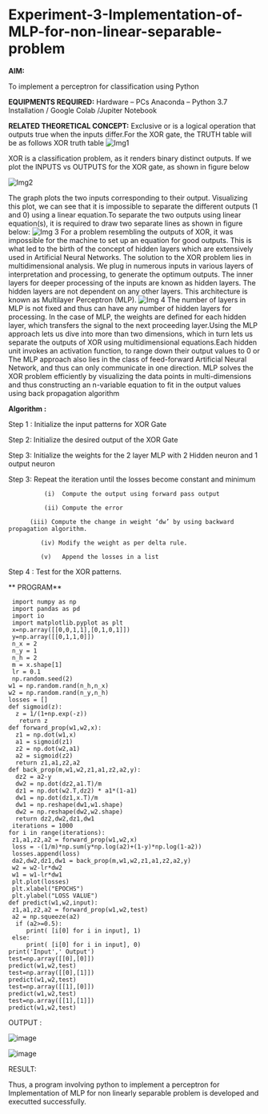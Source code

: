 # Experiment-3-Implementation-of-MLP-for-non-linear-separable-problem
**AIM:**

To implement a perceptron for classification using Python

**EQUIPMENTS REQUIRED:**
Hardware – PCs
Anaconda – Python 3.7 Installation / Google Colab /Jupiter Notebook

**RELATED THEORETICAL CONCEPT:**
Exclusive or is a logical operation that outputs true when the inputs differ.For the XOR gate, the TRUTH table will be as follows
XOR truth table
![Img1](https://user-images.githubusercontent.com/112920679/195774720-35c2ed9d-d484-4485-b608-d809931a28f5.gif)

XOR is a classification problem, as it renders binary distinct outputs. If we plot the INPUTS vs OUTPUTS for the XOR gate, as shown in figure below

![Img2](https://user-images.githubusercontent.com/112920679/195774898-b0c5886b-3d58-4377-b52f-73148a3fe54d.gif)

The graph plots the two inputs corresponding to their output. Visualizing this plot, we can see that it is impossible to separate the different outputs (1 and 0) using a linear equation.To separate the two outputs using linear equation(s), it is required to draw two separate lines as shown in figure below:
![Img 3](https://user-images.githubusercontent.com/112920679/195775012-74683270-561b-4a3a-ac62-cf5ddfcf49ca.gif)
For a problem resembling the outputs of XOR, it was impossible for the machine to set up an equation for good outputs. This is what led to the birth of the concept of hidden layers which are extensively used in Artificial Neural Networks. The solution to the XOR problem lies in multidimensional analysis. We plug in numerous inputs in various layers of interpretation and processing, to generate the optimum outputs.
The inner layers for deeper processing of the inputs are known as hidden layers. The hidden layers are not dependent on any other layers. This architecture is known as Multilayer Perceptron (MLP).
![Img 4](https://user-images.githubusercontent.com/112920679/195775183-1f64fe3d-a60e-4998-b4f5-abce9534689d.gif)
The number of layers in MLP is not fixed and thus can have any number of hidden layers for processing. In the case of MLP, the weights are defined for each hidden layer, which transfers the signal to the next proceeding layer.Using the MLP approach lets us dive into more than two dimensions, which in turn lets us separate the outputs of XOR using multidimensional equations.Each hidden unit invokes an activation function, to range down their output values to 0 or The MLP approach also lies in the class of feed-forward Artificial Neural Network, and thus can only communicate in one direction. MLP solves the XOR problem efficiently by visualizing the data points in multi-dimensions and thus constructing an n-variable equation to fit in the output values using back propagation algorithm

**Algorithm :**

Step 1 : Initialize the input patterns for XOR Gate

Step 2: Initialize the desired output of the XOR Gate

Step 3: Initialize the weights for the 2 layer MLP with 2 Hidden neuron  and 1 output neuron

Step 3: Repeat the  iteration  until the losses become constant and  minimum

              (i)  Compute the output using forward pass output
	      
              (ii) Compute the error  
	      
	      (iii) Compute the change in weight ‘dw’ by using backward propagation algorithm.
       
             (iv) Modify the weight as per delta rule.
	     
             (v)   Append the losses in a list
	     
Step 4 : Test for the XOR patterns.

** PROGRAM** 

     import numpy as np
     import pandas as pd
     import io
     import matplotlib.pyplot as plt
     x=np.array([[0,0,1,1],[0,1,0,1]])
     y=np.array([[0,1,1,0]])
     n_x = 2
     n_y = 1
     n_h = 2
     m = x.shape[1]
     lr = 0.1
     np.random.seed(2)
    w1 = np.random.rand(n_h,n_x)
    w2 = np.random.rand(n_y,n_h)
    losses = []
    def sigmoid(z):
      z = 1/(1+np.exp(-z))
       return z
    def forward_prop(w1,w2,x):
      z1 = np.dot(w1,x)
      a1 = sigmoid(z1)
      z2 = np.dot(w2,a1)
      a2 = sigmoid(z2)
      return z1,a1,z2,a2
    def back_prop(m,w1,w2,z1,a1,z2,a2,y):
      dz2 = a2-y
      dw2 = np.dot(dz2,a1.T)/m
      dz1 = np.dot(w2.T,dz2) * a1*(1-a1)
      dw1 = np.dot(dz1,x.T)/m
      dw1 = np.reshape(dw1,w1.shape)
      dw2 = np.reshape(dw2,w2.shape)
      return dz2,dw2,dz1,dw1
     iterations = 1000
    for i in range(iterations):
     z1,a1,z2,a2 = forward_prop(w1,w2,x)
     loss = -(1/m)*np.sum(y*np.log(a2)+(1-y)*np.log(1-a2))
     losses.append(loss)
     da2,dw2,dz1,dw1 = back_prop(m,w1,w2,z1,a1,z2,a2,y)
     w2 = w2-lr*dw2
     w1 = w1-lr*dw1
     plt.plot(losses)
     plt.xlabel("EPOCHS")
     plt.ylabel("LOSS VALUE")
    def predict(w1,w2,input):
     z1,a1,z2,a2 = forward_prop(w1,w2,test)
     a2 = np.squeeze(a2)
      if (a2>=0.5):
         print( [i[0] for i in input], 1)
     else:
         print( [i[0] for i in input], 0)
    print('Input',' Output')
    test=np.array([[0],[0]])
    predict(w1,w2,test)
    test=np.array([[0],[1]])
    predict(w1,w2,test)
    test=np.array([[1],[0]])
    predict(w1,w2,test)
    test=np.array([[1],[1]])
    predict(w1,w2,test)
    
OUTPUT :

![image](https://github.com/MUKESHPARTHASARATHY/Experiment-3-Implementation-of-MLP-for-non-linear-separable-problem/assets/119393818/3c00c084-1037-4b9d-8ea5-b1d3b545dcac)


![image](https://github.com/MUKESHPARTHASARATHY/Experiment-3-Implementation-of-MLP-for-non-linear-separable-problem/assets/119393818/68c07557-8fd2-481a-a77f-2d5fdf91b151)


RESULT:

Thus, a program involving python to implement a perceptron for Implementation of MLP for non linearly separable problem is developed and executted successfully.
